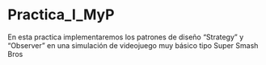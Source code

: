 # Practica_I_MyP

En esta practica implementaremos los patrones de diseño “Strategy” y “Observer” en una simulación de videojuego muy básico tipo Super Smash Bros
